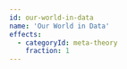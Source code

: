 ```yaml
---
id: our-world-in-data
name: 'Our World in Data'
effects:
  - categoryId: meta-theory
    fraction: 1
---
```

